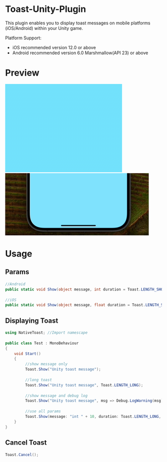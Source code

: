 # Toast-Unity-Plugin

This plugin enables you to display toast messages on mobile platforms (iOS/Android) within your Unity game.<br>

Platform Support:
- iOS recommended version 12.0 or above
- Android recommended version 6.0 Marshmallow(API 23) or above

# Preview

<img src="https://github.com/yashlan/Toast-Unity-Plugin/blob/main/ss/ss_android.gif" /> <img src="https://github.com/yashlan/Toast-Unity-Plugin/blob/main/ss/ss_ios.gif" />

# Usage

## Params
```csharp
//Android
public static void Show(object message, int duration = Toast.LENGTH_SHORT, Action<object> debugConsole = null)

//iOS
public static void Show(object message, float duration = Toast.LENGTH_SHORT, Action<object> debugConsole = null)
```

## Displaying Toast
```csharp
using NativeToast; //Import namescape

public class Test : MonoBehaviour
{
    void Start()
    {
         //show message only
         Toast.Show("Unity toast message");

         //long toast
         Toast.Show("Unity toast message", Toast.LENGTH_LONG);

         //show message and debug log
         Toast.Show("Unity toast message", msg => Debug.LogWarning(msg));

         //use all params
         Toast.Show(message: "int " + 10, duration: Toast.LENGTH_LONG, debugConsole: msg => Debug.Log(msg));
    }
}
```

## Cancel Toast
```csharp
Toast.Cancel();
```



